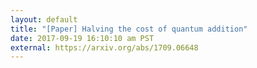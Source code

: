 ```yaml
---
layout: default
title: "[Paper] Halving the cost of quantum addition"
date: 2017-09-19 16:10:10 am PST
external: https://arxiv.org/abs/1709.06648
---
```

